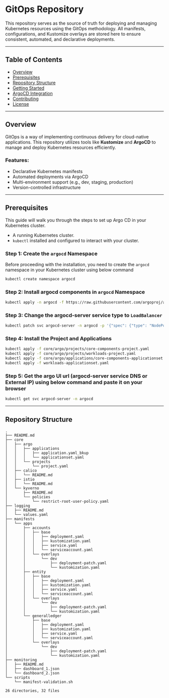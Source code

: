 # GitOps Repository

This repository serves as the source of truth for deploying and managing Kubernetes resources using the GitOps methodology. All manifests, configurations, and Kustomize overlays are stored here to ensure consistent, automated, and declarative deployments.

---

## Table of Contents

- [Overview](#overview)
- [Prerequisites](#prerequisites)
- [Repository Structure](#repository-structure)
- [Getting Started](#getting-started)
- [ArgoCD Integration](#argocd-integration)
- [Contributing](#contributing)
- [License](#license)

---

## Overview

GitOps is a way of implementing continuous delivery for cloud-native applications. This repository utilizes tools like **Kustomize** and **ArgoCD** to manage and deploy Kubernetes resources efficiently.

### Features:
- Declarative Kubernetes manifests
- Automated deployments via ArgoCD
- Multi-environment support (e.g., dev, staging, production)
- Version-controlled infrastructure

---

## Prerequisites

This guide will walk you through the steps to set up Argo CD in your Kubernetes cluster.

- A running Kubernetes cluster.
- `kubectl` installed and configured to interact with your cluster.

### Step 1: Create the `argocd` Namespace

Before proceeding with the installation, you need to create the `argocd` namespace in your Kubernetes cluster using below command

```bash
kubectl create namespace argocd
```

### Step 2: Install argocd components in `argocd` Namespace

```bash
kubectl apply -n argocd -f https://raw.githubusercontent.com/argoproj/argo-cd/stable/manifests/install.yaml
```

### Step 3: Change the argocd-server service type to `LoadBalancer`

```bash
kubectl patch svc argocd-server -n argocd -p '{"spec": {"type": "NodePort"}}'
```

### Step 4: Install the Project and Applications

```bash
kubectl apply -f core/argo/projects/core-components-project.yaml
kubectl apply -f core/argo/projects/workloads-project.yaml
kubectl apply -f core/argo/applications/core-components-applicationset.yaml
kubectl apply -f workloads-applicationset.yaml
```

### Step 5: Get the argo UI url (argocd-server service DNS or External IP) using below command and paste it on your browser

```bash
kubectl get svc argocd-server -n argocd
```

---
## Repository Structure

```plaintext
.
├── README.md
├── core
│   ├── argo
│   │   ├── applications
│   │   │   ├── application.yaml_bkup
│   │   │   └── applicationset.yaml
│   │   └── projects
│   │       └── project.yaml
│   ├── calico
│   │   └── README.md
│   ├── istio
│   │   └── README.md
│   └── kyverno
│       ├── README.md
│       └── policies
│           └── restrict-root-user-policy.yaml
├── logging
│   ├── README.md
│   └── values.yaml
├── manifests
│   └── apps
│       ├── accounts
│       │   ├── base
│       │   │   ├── deployment.yaml
│       │   │   ├── kustomization.yaml
│       │   │   ├── service.yaml
│       │   │   └── serviceaccount.yaml
│       │   └── overlays
│       │       └── dev
│       │           ├── deployment-patch.yaml
│       │           └── kustomization.yaml
│       ├── entity
│       │   ├── base
│       │   │   ├── deployment.yaml
│       │   │   ├── kustomization.yaml
│       │   │   ├── service.yaml
│       │   │   └── serviceaccount.yaml
│       │   └── overlays
│       │       └── dev
│       │           ├── deployment-patch.yaml
│       │           └── kustomization.yaml
│       └── generalledger
│           ├── base
│           │   ├── deployment.yaml
│           │   ├── kustomization.yaml
│           │   ├── service.yaml
│           │   └── serviceaccount.yaml
│           └── overlays
│               └── dev
│                   ├── deployment-patch.yaml
│                   └── kustomization.yaml
├── monitoring
│   ├── README.md
│   ├── dashboard_1.json
│   └── dashboard_2.json
└── scripts
    └── manifest-validation.sh

26 directories, 32 files
```
